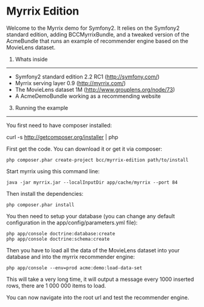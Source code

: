 Myrrix Edition
========================

Welcome to the Myrrix demo for Symfony2. It relies on the Symfony2 standard
edition, adding BCCMyrrixBundle, and a tweaked version of the AcmeBundle that
runs an example of recommender engine based on the MovieLens dataset.

1) Whats inside
----------------------------------

- Symfony2 standard edition 2.2 RC1 (http://symfony.com/)
- Myrrix serving layer 0.9 (http://myrrix.com/)
- The MovieLens dataset 1M (http://www.grouplens.org/node/73)
- A AcmeDemoBundle working as a recommending website

3) Running the example
----------------------------------

You first need to have composer installed:

   curl -s http://getcomposer.org/installer | php

First get the code. You can download it or get it via composer:

    php composer.phar create-project bcc/myrrix-edition path/to/install

Start myrrix using this command line:

    java -jar myrrix.jar --localInputDir app/cache/myrrix --port 84

Then install the dependencies:

    php composer.phar install

You then need to setup your database (you can change any default configuration
in the app/config/parameters.yml file):

    php app/console doctrine:database:create
    php app/console doctrine:schema:create

Then you have to load all the data of the MovieLens dataset into your database
and into the myrrix recommender engine:

    php app/console --env=prod acme:demo:load-data-set

This will take a very long time, it will output a message every 1000 inserted
rows, there are 1 000 000 items to load.

You can now navigate into the root url and test the recommender engine.
